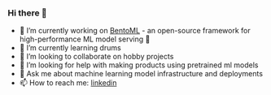 ### Hi there 👋

- 🔭 I’m currently working on [BentoML](https://github.com/bentoml/BentoML) - an open-source framework for high-performance ML model serving 🍱
- 🌱 I’m currently learning drums
- 👯 I’m looking to collaborate on hobby projects
- 🤔 I’m looking for help with making products using pretrained ml models
- 💬 Ask me about machine learning model infrastructure and deployments
- 📫 How to reach me: [linkedin](https://www.linkedin.com/in/mayur-newase)
